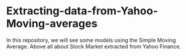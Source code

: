 # Extracting-data-from-Yahoo-Moving-averages
In this repository, we will see some models using the Simple Moving Average. Above all about Stock Market extracted from Yahoo Finance.
